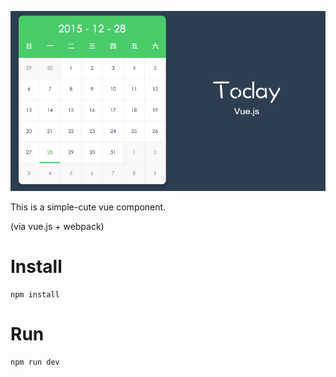 
![vue-today](./vue-today.png)

This is a simple-cute vue component.

(via vue.js + webpack)

# Install

```
npm install
```

# Run
```
npm run dev
```
